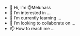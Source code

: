 - 👋 Hi, I’m @Meluhass
- 👀 I’m interested in ...
- 🌱 I’m currently learning ...
- 💞️ I’m looking to collaborate on ...
- 📫 How to reach me ...

<!---
Meluhass/Meluhass is a ✨ special ✨ repository because its `README.md` (this file) appears on your GitHub profile.
You can click the Preview link to take a look at your changes.
--->
